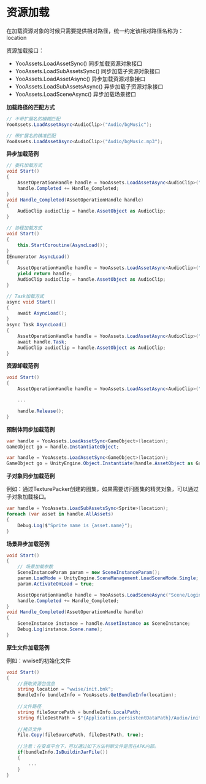 # 资源加载

在加载资源对象的时候只需要提供相对路径，统一约定该相对路径名称为：location

资源加载接口：

- YooAssets.LoadAssetSync() 同步加载资源对象接口
- YooAssets.LoadSubAssetsSync() 同步加载子资源对象接口
- YooAssets.LoadAssetAsync() 异步加载资源对象接口
- YooAssets.LoadSubAssetsAsync() 异步加载子资源对象接口
- YooAssets.LoadSceneAsync() 异步加载场景接口

**加载路径的匹配方式**

````C#
// 不带扩展名的模糊匹配
YooAssets.LoadAssetAsync<AudioClip>("Audio/bgMusic");

// 带扩展名的精准匹配
YooAssets.LoadAssetAsync<AudioClip>("Audio/bgMusic.mp3");
````

**异步加载范例**

````C#
// 委托加载方式
void Start()
{
    AssetOperationHandle handle = YooAssets.LoadAssetAsync<AudioClip>("Audio/bgMusic.mp3");
    handle.Completed += Handle_Completed;
}
void Handle_Completed(AssetOperationHandle handle)
{
    AudioClip audioClip = handle.AssetObject as AudioClip;
}
````
````C#
// 协程加载方式
void Start()
{
    this.StartCoroutine(AsyncLoad());
}
IEnumerator AsyncLoad()
{
    AssetOperationHandle handle = YooAssets.LoadAssetAsync<AudioClip>("Audio/bgMusic.mp3");
    yield return handle;   
    AudioClip audioClip = handle.AssetObject as AudioClip;
}
````
````C#
// Task加载方式
async void Start()
{
    await AsyncLoad();
}
async Task AsyncLoad()
{
    AssetOperationHandle handle = YooAssets.LoadAssetAsync<AudioClip>("Audio/bgMusic.mp3");
    await handle.Task;
    AudioClip audioClip = handle.AssetObject as AudioClip;	
}
````

**资源卸载范例**

````C#
void Start()
{
    AssetOperationHandle handle = YooAssets.LoadAssetAsync<AudioClip>("Audio/bgMusic.mp3");

    ...

    handle.Release();
}
````

**预制体同步加载范例**

````C#
var handle = YooAssets.LoadAssetSync<GameObject>(location);
GameObject go = handle.InstantiateObject;
````

````c#
var handle = YooAssets.LoadAssetSync<GameObject>(location);
GameObject go = UnityEngine.Object.Instantiate(handle.AssetObject as GameObject);
````

**子对象同步加载范例**

例如：通过TexturePacker创建的图集，如果需要访问图集的精灵对象，可以通过子对象加载接口。

````c#
var handle = YooAssets.LoadSubAssetsSync<Sprite>(location);
foreach (var asset in handle.AllAssets)
{
    Debug.Log($"Sprite name is {asset.name}");
}
````

**场景异步加载范例**

````c#
void Start()
{
    // 场景加载参数
    SceneInstanceParam param = new SceneInstanceParam();
    param.LoadMode = UnityEngine.SceneManagement.LoadSceneMode.Single;
    param.ActivateOnLoad = true;

    AssetOperationHandle handle = YooAssets.LoadSceneAsync("Scene/Login", param);
    handle.Completed += Handle_Completed;
}
void Handle_Completed(AssetOperationHandle handle)
{
    SceneInstance instance = handle.AssetInstance as SceneInstance;
    Debug.Log(instance.Scene.name);
}
````

**原生文件加载范例**

例如：wwise的初始化文件

````c#
void Start()
{
    //获取资源包信息
    string location = "wwise/init.bnk";
    BundleInfo bundleInfo = YooAssets.GetBundleInfo(location);
    
    //文件路径
    string fileSourcePath = bundleInfo.LocalPath;
    string fileDestPath = $"{Application.persistentDataPath}/Audio/init.bnk";
    
    //拷贝文件
    File.Copy(fileSourcePath, fileDestPath, true);
    
    //注意：在安卓平台下，可以通过如下方法判断文件是否在APK内部。
    if(bundleInfo.IsBuildinJarFile())
    {
        ...
    }
}
````

